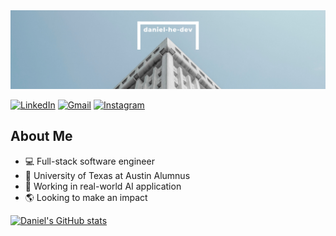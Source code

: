 <img src="https://raw.githubusercontent.com/daniel-he-dev/daniel-he-dev/main/github-header.png" alt="Hi there! I'm Daniel He" title="Hi there! I'm Daniel He"/>

[<img alt="LinkedIn" src="https://img.shields.io/badge/linkedin%20-%230077B5.svg?&style=for-the-badge&logo=linkedin&logoColor=white"/>](https://www.linkedin.com/in/danielhe96/) [<img alt="Gmail" src="https://img.shields.io/badge/Gmail-D14836?style=for-the-badge&logo=gmail&logoColor=white" />](mailto:danielhe.mlp@gmail.com) [<img alt="Instagram" src="https://img.shields.io/badge/danielheisme%20-%23E4405F.svg?&style=for-the-badge&logo=Instagram&logoColor=white"/>](https://instagram.com/danielheisme)

## About Me
- :computer:  Full-stack software engineer
- :ox: University of Texas at Austin Alumnus
- :robot: Working in real-world AI application
- :earth_americas:  Looking to make an impact

[![Daniel's GitHub stats](https://github-readme-stats.vercel.app/api?username=daniel-he-dev&count_private=true&theme=prussian)](https://github.com/anuraghazra/github-readme-stats)
